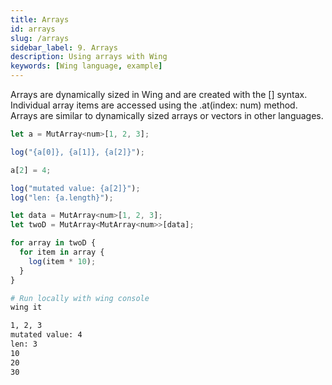 ```yaml
---
title: Arrays
id: arrays
slug: /arrays
sidebar_label: 9. Arrays
description: Using arrays with Wing
keywords: [Wing language, example]
---
```


Arrays are dynamically sized in Wing and are created with the [] syntax.
Individual array items are accessed using the .at(index: num) method.
Arrays are similar to dynamically sized arrays or vectors in other languages.

```js playground example title="main.w"
let a = MutArray<num>[1, 2, 3];

log("{a[0]}, {a[1]}, {a[2]}");

a[2] = 4;

log("mutated value: {a[2]}");
log("len: {a.length}");

let data = MutArray<num>[1, 2, 3];
let twoD = MutArray<MutArray<num>>[data];

for array in twoD {
  for item in array {
    log(item * 10);
  }
} 
```

```bash title="Wing console output"
# Run locally with wing console
wing it

1, 2, 3
mutated value: 4
len: 3
10
20
30
```